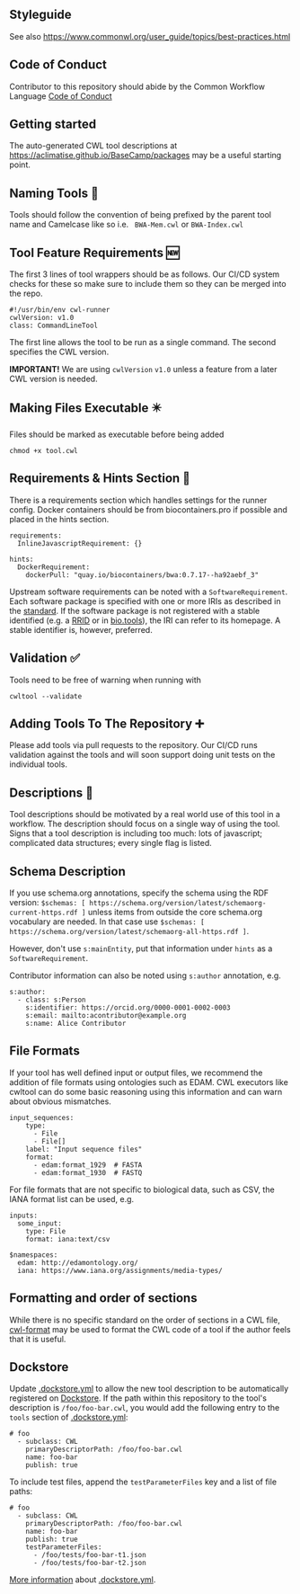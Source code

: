 ## Styleguide

See also <https://www.commonwl.org/user_guide/topics/best-practices.html>

## Code of Conduct

Contributor to this repository should abide by the Common Workflow Language [Code of Conduct](https://github.com/common-workflow-language/common-workflow-language/blob/main/CODE_OF_CONDUCT.md)

## Getting started

The auto-generated CWL tool descriptions at https://aclimatise.github.io/BaseCamp/packages may be a useful starting point.

## Naming Tools 📛

Tools should follow the convention of being prefixed by the parent tool name and Camelcase like so i.e.
`
BWA-Mem.cwl`
or `
BWA-Index.cwl
`

## Tool Feature Requirements 🆕

The first 3 lines of tool wrappers should be as follows. Our CI/CD system checks for these so make sure to include them so they can be merged into the repo.

``` cwl
#!/usr/bin/env cwl-runner
cwlVersion: v1.0
class: CommandLineTool
```

The first line allows the tool to be run as a single command.
The second specifies the CWL version.

**IMPORTANT!**
We are using `cwlVersion` `v1.0` unless a feature from a
later CWL version is needed.

## Making Files Executable ✴️

Files should be marked as executable before being added

`
chmod +x tool.cwl
`

## Requirements & Hints Section 🧾

There is a requirements section which handles settings for the runner config. Docker containers should be from biocontainers.pro if possible and placed in the hints section.

``` cwl
requirements:
  InlineJavascriptRequirement: {}
```

``` cwl
hints:
  DockerRequirement:
    dockerPull: "quay.io/biocontainers/bwa:0.7.17--ha92aebf_3"
```

Upstream software requirements can be noted with a `SoftwareRequirement`. Each software package is specified with one or
more IRIs as described in the [standard](https://www.commonwl.org/v1.2/CommandLineTool.html#SoftwareRequirement). If the
software package is not registered with a stable identified (e.g. a [RRID](https://www.identifiers.org/rrid/) or in
[bio.tools](https://bio.tools/)), the IRI can refer to its homepage. A stable identifier is, however, preferred.

## Validation ✅

Tools need to be free of warning when running with

`
cwltool --validate
`

## Adding Tools To The Repository ➕

Please add tools via pull requests to the repository. Our CI/CD runs validation against the tools and will soon support doing unit tests on the individual tools.

## Descriptions 📃

Tool descriptions should be motivated by a real world use of this tool in a workflow.
The description should focus on a single way of using the tool.
Signs that a tool description is including too much: lots of javascript; complicated data structures; every single flag is listed.

## Schema Description

If you use schema.org annotations, specify the schema using the RDF version:
`$schemas: [ https://schema.org/version/latest/schemaorg-current-https.rdf ]` unless items from
outside the core schema.org vocabulary are needed. In that case use
`$schemas: [ https://schema.org/version/latest/schemaorg-all-https.rdf ]`.

However, don't use `s:mainEntity`, put that information under `hints` as a `SoftwareRequirement`.

Contributor information can also be noted using `s:author` annotation, e.g.

```cwl
s:author:
  - class: s:Person
    s:identifier: https://orcid.org/0000-0001-0002-0003
    s:email: mailto:acontributor@example.org
    s:name: Alice Contributor
```

## File Formats

If your tool has well defined input or output files, we recommend the addition of file formats using ontologies such as EDAM. CWL executors like cwltool can do some basic reasoning using this information and can warn about obvious mismatches.

``` cwl
input_sequences:
    type:
      - File
      - File[]
    label: "Input sequence files"
    format:
      - edam:format_1929  # FASTA
      - edam:format_1930  # FASTQ
```

For file formats that are not specific to biological data, such as CSV, the IANA format list can be used, e.g.

``` cwl
inputs:
  some_input:
    type: File
    format: iana:text/csv
```

``` cwl
$namespaces:
  edam: http://edamontology.org/
  iana: https://www.iana.org/assignments/media-types/
```

## Formatting and order of sections

While there is no specific standard on the order of sections in a CWL file, [cwl-format](https://github.com/rabix/cwl-format) may be used to format the CWL
code of a tool if the author feels that it is useful.

## Dockstore

Update [.dockstore.yml](.dockstore.yml) to allow the new tool description to be automatically registered on [Dockstore](https://dockstore.org/).
If the path within this repository to the tool's description is `/foo/foo-bar.cwl`, you would add the following entry to the `tools` section of [.dockstore.yml](.dockstore.yml):

```
# foo
  - subclass: CWL
    primaryDescriptorPath: /foo/foo-bar.cwl
    name: foo-bar
    publish: true
```

To include test files, append the `testParameterFiles` key and a list of file paths:

```
# foo
  - subclass: CWL
    primaryDescriptorPath: /foo/foo-bar.cwl
    name: foo-bar
    publish: true
    testParameterFiles:
      - /foo/tests/foo-bar-t1.json
      - /foo/tests/foo-bar-t2.json
```

[More information](https://docs.dockstore.org/en/stable/assets/templates/tools/tools.html) about [.dockstore.yml](.dockstore.yml).
